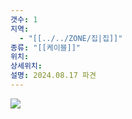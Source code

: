 ```yaml
---
갯수: 1
지역:
  - "[[../../ZONE/집|집]]"
종류: "[[케이블]]"
위치: 
상세위치: 
설명: 2024.08.17 파견
---
```

![](http://192.168.50.22/devices/240822_IMG_0012.png)